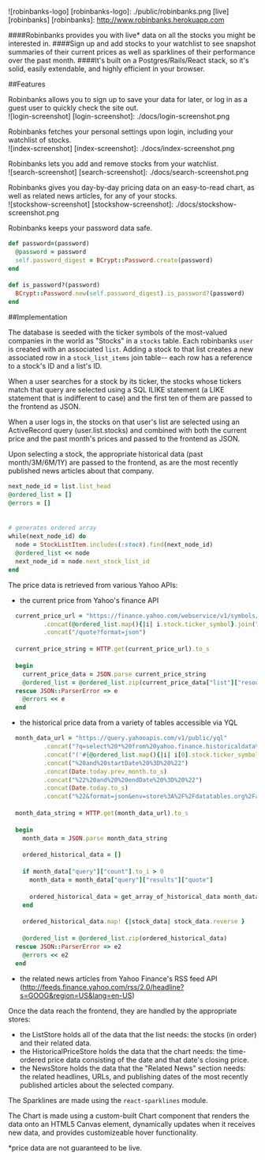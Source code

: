 ![robinbanks-logo]
[robinbanks-logo]: ./public/robinbanks.png
[live][robinbanks]
[robinbanks]: http://www.robinbanks.herokuapp.com

####Robinbanks provides you with live* data on all the stocks you might be interested in. 
####Sign up and add stocks to your watchlist to see snapshot summaries of their current prices as well as sparklines of their performance over the past month. 
####It's built on a Postgres/Rails/React stack, so it's solid, easily extendable, and highly efficient in your browser.

##Features

Robinbanks allows you to sign up to save your data for later, or log in as a guest user to quickly check the site out.<br>
![login-screenshot]
[login-screenshot]: ./docs/login-screenshot.png

Robinbanks fetches your personal settings upon login, including your watchlist of stocks.<br>
![index-screenshot]
[index-screenshot]: ./docs/index-screenshot.png

Robinbanks lets you add and remove stocks from your watchlist.<br>
![search-screenshot]
[search-screenshot]: ./docs/search-screenshot.png

Robinbanks gives you day-by-day pricing data on an easy-to-read chart, as well as related news articles, for any of your stocks.<br>
![stockshow-screenshot]
[stockshow-screenshot]: ./docs/stockshow-screenshot.png

Robinbanks keeps your password data safe.
```ruby
def password=(password)
  @password = password
  self.password_digest = BCrypt::Password.create(password)
end

def is_password?(password)
  BCrypt::Password.new(self.password_digest).is_password?(password)
end
```

##Implementation

The database is seeded with the ticker symbols of the most-valued companies in the world as "Stocks" in a `stocks` table.
Each robinbanks `user` is created with an associated `list`. Adding a stock to that list creates a new associated row in a `stock_list_items` join table-- each row has a reference to a stock's ID and a list's ID.

When a user searches for a stock by its ticker, the stocks whose tickers match that query are selected using a SQL ILIKE statement (a LIKE statement that is indifferent to case) and the first ten of them are passed to the frontend as JSON.

When a user logs in, the stocks on that user's list are selected using an ActiveRecord query (user.list.stocks) and combined with both the current price and the past month's prices and passed to the frontend as JSON.

Upon selecting a stock, the appropriate historical data (past month/3M/6M/1Y) are passed to the frontend, as are the most recently published news articles about that company.
```ruby
next_node_id = list.list_head
@ordered_list = []
@errors = []


# generates ordered array
while(next_node_id) do
  node = StockListItem.includes(:stock).find(next_node_id)
  @ordered_list << node
  next_node_id = node.next_stock_list_id
end
```

The price data is retrieved from various Yahoo APIs:
- the current price from Yahoo's finance API 
```ruby
  current_price_url = "https://finance.yahoo.com/webservice/v1/symbols/"
          .concat(@ordered_list.map(){|i| i.stock.ticker_symbol}.join(","))
          .concat("/quote?format=json")

  current_price_string = HTTP.get(current_price_url).to_s

  begin
    current_price_data = JSON.parse current_price_string
    @ordered_list = @ordered_list.zip(current_price_data["list"]["resources"])
  rescue JSON::ParserError => e
    @errors << e
  end
```
- the historical price data from a variety of tables accessible via YQL
```ruby
  month_data_url = "https://query.yahooapis.com/v1/public/yql"
          .concat("?q=select%20*%20from%20yahoo.finance.historicaldata%20where%20symbol%20in%20%20")
          .concat("('#{@ordered_list.map(){|i| i[0].stock.ticker_symbol}.join("','")}')")
          .concat("%20and%20startDate%20%3D%20%22")
          .concat(Date.today.prev_month.to_s)
          .concat("%22%20and%20%20endDate%20%3D%20%22")
          .concat(Date.today.to_s)
          .concat("%22&format=json&env=store%3A%2F%2Fdatatables.org%2Falltableswithkeys")

  month_data_string = HTTP.get(month_data_url).to_s

  begin
    month_data = JSON.parse month_data_string

    ordered_historical_data = []

    if month_data["query"]["count"].to_i > 0
      month_data = month_data["query"]["results"]["quote"]

      ordered_historical_data = get_array_of_historical_data month_data
    end

    ordered_historical_data.map! {|stock_data| stock_data.reverse }

    @ordered_list = @ordered_list.zip(ordered_historical_data)
  rescue JSON::ParserError => e2
    @errors << e2
  end
```
- the related news articles from Yahoo Finance's RSS feed API (http://feeds.finance.yahoo.com/rss/2.0/headline?s=GOOG&region=US&lang=en-US) 

Once the data reach the frontend, they are handled by the appropriate stores:
- the ListStore holds all of the data that the list needs: the stocks (in order) and their related data.
- the HistoricalPriceStore holds the data that the chart needs: the time-ordered price data consisting of the date and that date's closing price.
- the NewsStore holds the data that the "Related News" section needs: the related headlines, URLs, and publishing dates of the most recently published articles about the selected company.

The Sparklines are made using the `react-sparklines` module.

The Chart is made using a custom-built Chart component that renders the data onto an HTML5 Canvas element, dynamically updates when it receives new data, and provides customizeable hover functionality.

*price data are not guaranteed to be live.
